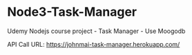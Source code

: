 # Node3-Task-Manager
Udemy Nodejs course project - Task Manager - Use Moogodb

API Call URL:
https://johnmai-task-manager.herokuapp.com/

